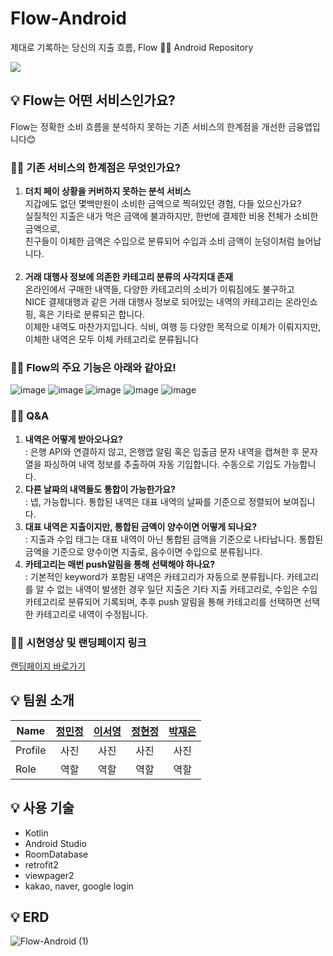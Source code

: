 # Flow-Android
제대로 기록하는 당신의 지출 흐름, Flow ✍🏻 Android Repository

![](https://user-images.githubusercontent.com/100260416/220561044-df2a16d8-2180-43dd-8e75-d3056265c415.png)

## 💡 Flow는 어떤 서비스인가요?
Flow는 정확한 소비 흐름을 분석하지 못하는 기존 서비스의 한계점을 개선한 금융앱입니다😊
### ✍🏻 기존 서비스의 한계점은 무엇인가요?
1. **더치 페이 상황을 커버하지 못하는 분석 서비스**<br>
지갑에도 없던 몇백만원이 소비한 금액으로 찍혀있던 경험, 다들 있으신가요?<br>
실질적인 지출은 내가 먹은 금액에 불과하지만, 한번에 결제한 비용 전체가 소비한 금액으로,<br> 친구들이 이체한 금액은 수입으로 분류되어 수입과 소비 금액이 눈덩이처럼 늘어납니다.<br><br>
2. **거래 대행사 정보에 의존한 카테고리 분류의 사각지대 존재**<br>
온라인에서 구매한 내역들, 다양한 카테고리의 소비가 이뤄짐에도 불구하고<br> NICE 결제대행과 같은 거래 대행사 정보로 되어있는 내역의 카테고리는 온라인쇼핑, 혹은 기타로 분류되곤 합니다.<br>
이체한 내역도 마찬가지입니다. 식비, 여행 등 다양한 목적으로 이체가 이뤄지지만, 이체한 내역은 모두 이체 카테고리로 분류됩니다
### ✍🏻 Flow의 주요 기능은 아래와 같아요!
![image](https://user-images.githubusercontent.com/52921222/222952521-38e0b957-07c8-47c2-9476-a4872bfc3c91.png)
![image](https://user-images.githubusercontent.com/52921222/222952539-20e9335f-7e26-4c50-b191-ef0f61aa215e.png)
![image](https://user-images.githubusercontent.com/52921222/222952557-d81b750a-c6ae-415d-8400-7ba65a52e71e.png)
![image](https://user-images.githubusercontent.com/52921222/222952571-f4cfff80-b54b-444f-9f88-1cbc2e1e6ade.png)
![image](https://user-images.githubusercontent.com/52921222/222952579-a16fe7ec-185f-4052-b0a9-ac18ebca69f9.png)
### ✍🏻 Q&A
1. **내역은 어떻게 받아오나요?**<br>
: 은행 API와 연결하지 않고, 은행앱 알림 혹은 입출금 문자 내역을 캡쳐한 후 문자열을 파싱하여 내역 정보를 추출하여 자동 기입합니다. 수동으로 기입도 가능합니다.<br>
2. **다른 날짜의 내역들도 통합이 가능한가요?**<br>
: 넵, 가능합니다. 통합된 내역은 대표 내역의 날짜를 기준으로 정렬되어 보여집니다.<br>
3. **대표 내역은 지출이지만, 통합된 금액이 양수이면 어떻게 되나요?**<br>
: 지출과 수입 태그는 대표 내역이 아닌 통합된 금액을 기준으로 나타납니다. 통합된 금액을 기준으로 양수이면 지출로, 음수이면 수입으로 분류됩니다.<br> 
4. **카테고리는 매번 push알림을 통해 선택해야 하나요?**<br>
: 기본적인 keyword가 포함된 내역은 카테고리가 자동으로 분류됩니다. 카테고리를 알 수 없는 내역이 발생한 경우 일단 지출은 기타 지출 카테고리로, 수입은 수입 카테고리로 분류되어 기록되며, 추후 push 알림을 통해 카테고리를 선택하면 선택한 카테고리로 내역이 수정됩니다.
### ✍🏻 시현영상 및 랜딩페이지 링크
[랜딩페이지 바로가기](https://makeus-challenge.notion.site/Flow-cbaffda62eb149a2b0336470ce551456)

## 💡 팀원 소개
| Name | [정민정](https://github.com/Minjungh63) | [이서영](https://github.com/leeseoyoung0822) | [정현정](https://github.com/jhjalison01) | [박재은](https://github.com/nkavay) |
| ------- | :---: | :---: | :---: | :---: |
| Profile | 사진 | 사진 | 사진 | 사진 |
| Role | 역할| 역할 | 역할 | 역할 |

## 💡 사용 기술
- Kotlin
- Android Studio
- RoomDatabase
- retrofit2
- viewpager2
- kakao, naver, google login

## 💡 ERD
![Flow-Android (1)](https://user-images.githubusercontent.com/52921222/222953529-9c9131b4-23ed-47bc-931c-bdd460ab1fad.png)

